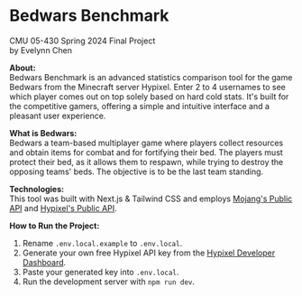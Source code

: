 # Bedwars Benchmark
CMU 05-430 Spring 2024 Final Project  
by Evelynn Chen

**About:**  
Bedwars Benchmark is an advanced statistics comparison tool for the game Bedwars from the Minecraft server Hypixel. Enter 2 to 4 usernames to see which player comes out on top solely based on hard cold stats. It's built for the competitive gamers, offering a simple and intuitive interface and a pleasant user experience.

**What is Bedwars:**  
Bedwars a team-based multiplayer game where players collect resources and obtain items for combat and for fortifying their bed. The players must protect their bed, as it allows them to respawn, while trying to destroy the opposing teams' beds. The objective is to be the last team standing.

**Technologies:**  
This tool was built with Next.js & Tailwind CSS and employs [Mojang's Public API](https://api.mojang.com/) and [Hypixel's Public API](https://api.hypixel.net/).

**How to Run the Project:**  
1. Rename `.env.local.example` to `.env.local`.
2. Generate your own free Hypixel API key from the [Hypixel Developer Dashboard](https://developer.hypixel.net/).
3. Paste your generated key into `.env.local`.
4. Run the development server with `npm run dev`.